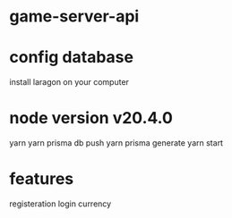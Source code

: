 # game-server-api

# config database

install laragon on your computer

# node version v20.4.0

yarn
yarn prisma db push
yarn prisma generate
yarn start

# features

registeration
login
currency
